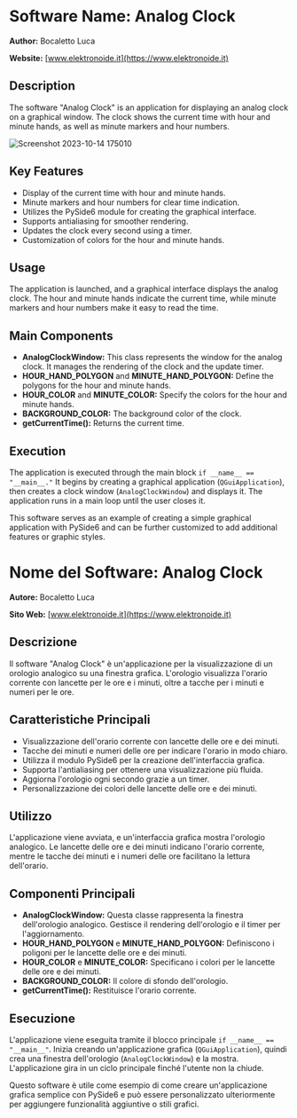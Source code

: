 # Software Name: Analog Clock

**Author:** Bocaletto Luca

**Website:** [www.elektronoide.it](https://www.elektronoide.it)

## Description

The software "Analog Clock" is an application for displaying an analog clock on a graphical window. The clock shows the current time with hour and minute hands, as well as minute markers and hour numbers.

![Screenshot 2023-10-14 175010](https://github.com/elektronoide/Analog-Clock/assets/134635227/ce0cfdaf-60ab-434f-98ac-2493b73da219)

## Key Features

- Display of the current time with hour and minute hands.
- Minute markers and hour numbers for clear time indication.
- Utilizes the PySide6 module for creating the graphical interface.
- Supports antialiasing for smoother rendering.
- Updates the clock every second using a timer.
- Customization of colors for the hour and minute hands.

## Usage

The application is launched, and a graphical interface displays the analog clock. The hour and minute hands indicate the current time, while minute markers and hour numbers make it easy to read the time.

## Main Components

- **AnalogClockWindow:** This class represents the window for the analog clock. It manages the rendering of the clock and the update timer.
- **HOUR_HAND_POLYGON** and **MINUTE_HAND_POLYGON:** Define the polygons for the hour and minute hands.
- **HOUR_COLOR** and **MINUTE_COLOR:** Specify the colors for the hour and minute hands.
- **BACKGROUND_COLOR:** The background color of the clock.
- **getCurrentTime():** Returns the current time.

## Execution

The application is executed through the main block `if __name__ == "__main__."` It begins by creating a graphical application (`QGuiApplication`), then creates a clock window (`AnalogClockWindow`) and displays it. The application runs in a main loop until the user closes it.

This software serves as an example of creating a simple graphical application with PySide6 and can be further customized to add additional features or graphic styles.

# Nome del Software: Analog Clock

**Autore:** Bocaletto Luca

**Sito Web:** [www.elektronoide.it](https://www.elektronoide.it)

## Descrizione

Il software "Analog Clock" è un'applicazione per la visualizzazione di un orologio analogico su una finestra grafica. L'orologio visualizza l'orario corrente con lancette per le ore e i minuti, oltre a tacche per i minuti e numeri per le ore.

## Caratteristiche Principali

- Visualizzazione dell'orario corrente con lancette delle ore e dei minuti.
- Tacche dei minuti e numeri delle ore per indicare l'orario in modo chiaro.
- Utilizza il modulo PySide6 per la creazione dell'interfaccia grafica.
- Supporta l'antialiasing per ottenere una visualizzazione più fluida.
- Aggiorna l'orologio ogni secondo grazie a un timer.
- Personalizzazione dei colori delle lancette delle ore e dei minuti.

## Utilizzo

L'applicazione viene avviata, e un'interfaccia grafica mostra l'orologio analogico. Le lancette delle ore e dei minuti indicano l'orario corrente, mentre le tacche dei minuti e i numeri delle ore facilitano la lettura dell'orario.

## Componenti Principali

- **AnalogClockWindow:** Questa classe rappresenta la finestra dell'orologio analogico. Gestisce il rendering dell'orologio e il timer per l'aggiornamento.
- **HOUR_HAND_POLYGON** e **MINUTE_HAND_POLYGON:** Definiscono i poligoni per le lancette delle ore e dei minuti.
- **HOUR_COLOR** e **MINUTE_COLOR:** Specificano i colori per le lancette delle ore e dei minuti.
- **BACKGROUND_COLOR:** Il colore di sfondo dell'orologio.
- **getCurrentTime():** Restituisce l'orario corrente.

## Esecuzione

L'applicazione viene eseguita tramite il blocco principale `if __name__ == "__main__"`. Inizia creando un'applicazione grafica (`QGuiApplication`), quindi crea una finestra dell'orologio (`AnalogClockWindow`) e la mostra. L'applicazione gira in un ciclo principale finché l'utente non la chiude.

Questo software è utile come esempio di come creare un'applicazione grafica semplice con PySide6 e può essere personalizzato ulteriormente per aggiungere funzionalità aggiuntive o stili grafici.
